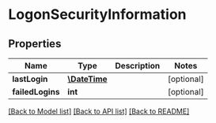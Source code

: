 # LogonSecurityInformation

## Properties
Name | Type | Description | Notes
------------ | ------------- | ------------- | -------------
**lastLogin** | [**\DateTime**](\DateTime.md) |  | [optional] 
**failedLogins** | **int** |  | [optional] 

[[Back to Model list]](../README.md#documentation-for-models) [[Back to API list]](../README.md#documentation-for-api-endpoints) [[Back to README]](../README.md)


